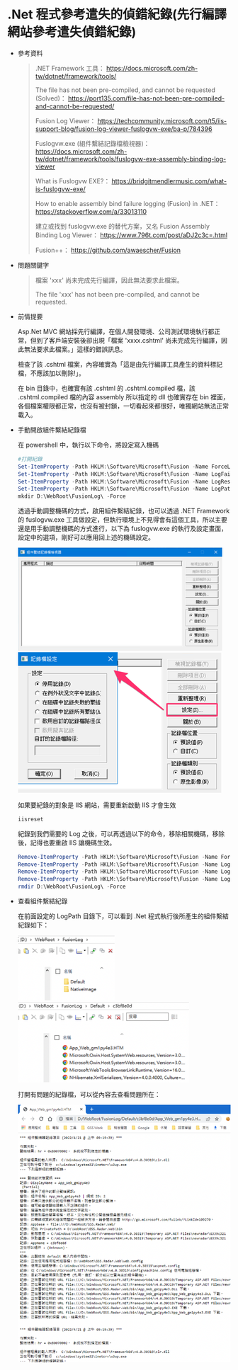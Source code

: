 # .Net 程式參考遣失的偵錯紀錄(先行編譯網站參考遣失偵錯紀錄)

- 參考資料

  > .NET Framework 工具：  https://docs.microsoft.com/zh-tw/dotnet/framework/tools/
  >
  > The file has not been pre-compiled, and cannot be requested (Solved)： https://port135.com/file-has-not-been-pre-compiled-and-cannot-be-requested/
  >
  > Fusion Log Viewer： https://techcommunity.microsoft.com/t5/iis-support-blog/fusion-log-viewer-fuslogvw-exe/ba-p/784396
  >
  > Fuslogvw.exe (組件繫結記錄檔檢視器)： https://docs.microsoft.com/zh-tw/dotnet/framework/tools/fuslogvw-exe-assembly-binding-log-viewer
  >
  > What is Fuslogvw EXE?： https://bridgitmendlermusic.com/what-is-fuslogvw-exe/
  >
  > How to enable assembly bind failure logging (Fusion) in .NET： https://stackoverflow.com/a/33013110
  >
  > 建立或找到 fuslogvw.exe 的替代方案，又名 Fusion Assembly Binding Log Viewer： https://www.796t.com/post/aDJ2c3c=.html
  >
  > Fusion++： https://github.com/awaescher/Fusion

- 問題關鍵字

  > 檔案 'xxx' 尚未完成先行編譯，因此無法要求此檔案。
  >
  > The file 'xxx' has not been pre-compiled, and cannot be requested.

- 前情提要

  Asp.Net MVC 網站採先行編譯，在個人開發環境、公司測試環境執行都正常，但到了客戶端安裝後卻出現「檔案 'xxxx.cshtml' 尚未完成先行編譯，因此無法要求此檔案。」這樣的錯誤訊息。

  檢查了該 .cshtml 檔案，內容確實為「這是由先行編譯工具產生的資料標記檔，不應該加以刪除!」。

  在 bin 目錄中，也確實有該 .cshtml 的 .cshtml.compiled 檔，該 .cshtml.compiled 檔的內容 assembly 所以指定的 dll 也確實存在 bin 裡面，各個檔案權限都正常，也沒有被封鎖，一切看起來都很好，唯獨網站無法正常載入。

- 手動開啟組件繫結紀錄檔

  在 powershell 中，執行以下命令，將設定寫入機碼

  ```powershell
  #打開紀錄
  Set-ItemProperty -Path HKLM:\Software\Microsoft\Fusion -Name ForceLog -Value 0 -Type DWord
  Set-ItemProperty -Path HKLM:\Software\Microsoft\Fusion -Name LogFailures -Value 1 -Type DWord
  Set-ItemProperty -Path HKLM:\Software\Microsoft\Fusion -Name LogResourceBinds -Value 1 -Type DWord
  Set-ItemProperty -Path HKLM:\Software\Microsoft\Fusion -Name LogPath -Value 'D:\WebRoot\FusionLog\' -Type String
  mkdir D:\WebRoot\FusionLog\ -Force
  ```

  透過手動調整機碼的方式，啟用組件繫結紀錄，也可以透過 .NET Framework 的 fuslogvw.exe 工具做設定，但執行環境上不見得會有這個工具，所以主要還是用手動調整機碼的方式進行，以下為 fuslogvw.exe 的執行及設定畫面，設定中的選項，剛好可以應用回上述的機碼設定。

  <img src="FusionLog/Fuslogvw-1.png" alt="Fuslogvw-1" style="zoom: 45%;" /><img src="FusionLog/Fuslogvw-2.png" alt="Fuslogvw-2" style="zoom:50%;" />

  如果要紀錄的對象是 IIS 網站，需要重新啟動 IIS 才會生效

  ```powershell
  iisreset
  ```

  紀錄到我們需要的 Log 之後，可以再透過以下的命令，移除相關機碼，移除後，記得也要重啟 IIS 讓機碼生效。

  ```powershell
  Remove-ItemProperty -Path HKLM:\Software\Microsoft\Fusion -Name ForceLog
  Remove-ItemProperty -Path HKLM:\Software\Microsoft\Fusion -Name LogFailures
  Remove-ItemProperty -Path HKLM:\Software\Microsoft\Fusion -Name LogResourceBinds
  Remove-ItemProperty -Path HKLM:\Software\Microsoft\Fusion -Name LogPath
  rmdir D:\WebRoot\FusionLog\ -Force
  ```

- 查看組件繫結紀錄

  在前面設定的 LogPath 目錄下，可以看到 .Net 程式執行後所產生的組件繫結紀錄如下：

  <img src="FusionLog/Fusionlog-1.png" alt="Fusionlog-1" style="zoom:80%;" /> <img src="FusionLog/Fusionlog-2.png" alt="Fusionlog-2" style="zoom:80%;" />

  打開有問題的紀錄檔，可以從內容去查看問題所在：

  ![Fusionlog-3](FusionLog/Fusionlog-3.png)

  